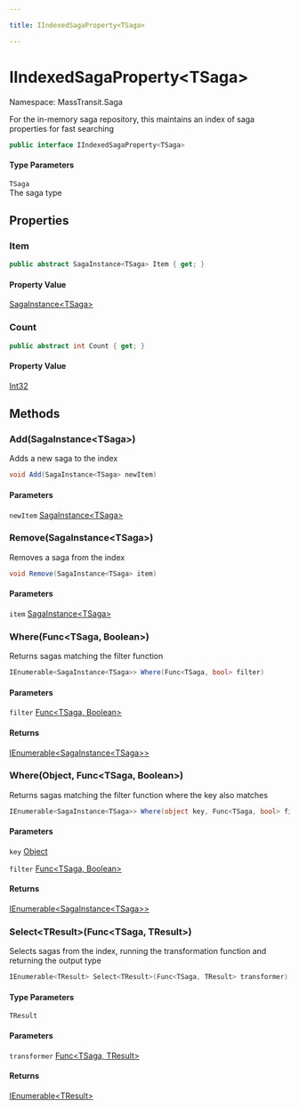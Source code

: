 ```yaml
---

title: IIndexedSagaProperty<TSaga>

---
```


# IIndexedSagaProperty\<TSaga\>

Namespace: MassTransit.Saga

For the in-memory saga repository, this maintains an index of saga properties
 for fast searching

```csharp
public interface IIndexedSagaProperty<TSaga>
```

#### Type Parameters

`TSaga`<br/>
The saga type

## Properties

### **Item**

```csharp
public abstract SagaInstance<TSaga> Item { get; }
```

#### Property Value

[SagaInstance\<TSaga\>](../masstransit-saga/sagainstance-1)<br/>

### **Count**

```csharp
public abstract int Count { get; }
```

#### Property Value

[Int32](https://learn.microsoft.com/en-us/dotnet/api/system.int32)<br/>

## Methods

### **Add(SagaInstance\<TSaga\>)**

Adds a new saga to the index

```csharp
void Add(SagaInstance<TSaga> newItem)
```

#### Parameters

`newItem` [SagaInstance\<TSaga\>](../masstransit-saga/sagainstance-1)<br/>

### **Remove(SagaInstance\<TSaga\>)**

Removes a saga from the index

```csharp
void Remove(SagaInstance<TSaga> item)
```

#### Parameters

`item` [SagaInstance\<TSaga\>](../masstransit-saga/sagainstance-1)<br/>

### **Where(Func\<TSaga, Boolean\>)**

Returns sagas matching the filter function

```csharp
IEnumerable<SagaInstance<TSaga>> Where(Func<TSaga, bool> filter)
```

#### Parameters

`filter` [Func\<TSaga, Boolean\>](https://learn.microsoft.com/en-us/dotnet/api/system.func-2)<br/>

#### Returns

[IEnumerable\<SagaInstance\<TSaga\>\>](https://learn.microsoft.com/en-us/dotnet/api/system.collections.generic.ienumerable-1)<br/>

### **Where(Object, Func\<TSaga, Boolean\>)**

Returns sagas matching the filter function where the key also matches

```csharp
IEnumerable<SagaInstance<TSaga>> Where(object key, Func<TSaga, bool> filter)
```

#### Parameters

`key` [Object](https://learn.microsoft.com/en-us/dotnet/api/system.object)<br/>

`filter` [Func\<TSaga, Boolean\>](https://learn.microsoft.com/en-us/dotnet/api/system.func-2)<br/>

#### Returns

[IEnumerable\<SagaInstance\<TSaga\>\>](https://learn.microsoft.com/en-us/dotnet/api/system.collections.generic.ienumerable-1)<br/>

### **Select\<TResult\>(Func\<TSaga, TResult\>)**

Selects sagas from the index, running the transformation function and returning the output type

```csharp
IEnumerable<TResult> Select<TResult>(Func<TSaga, TResult> transformer)
```

#### Type Parameters

`TResult`<br/>

#### Parameters

`transformer` [Func\<TSaga, TResult\>](https://learn.microsoft.com/en-us/dotnet/api/system.func-2)<br/>

#### Returns

[IEnumerable\<TResult\>](https://learn.microsoft.com/en-us/dotnet/api/system.collections.generic.ienumerable-1)<br/>
